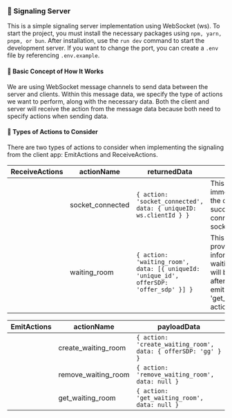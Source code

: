 ### 📡 Signaling Server

This is a simple signaling server implementation using WebSocket (ws). To start the project, you must install the necessary packages using `npm, yarn, pnpm, or bun`. After installation, use the `run dev` command to start the development server. If you want to change the port, you can create a `.env` file by referencing `.env.example`.

#### 🤔 Basic Concept of How It Works

We are using WebSocket message channels to send data between the server and clients. Within this message data, we specify the type of actions we want to perform, along with the necessary data. Both the client and server will receive the action from the message data because both need to specify actions when sending data.

#### 🧠 Types of Actions to Consider

There are two types of actions to consider when implementing the signaling from the client app: EmitActions and ReceiveActions.

| ReceiveActions | actionName       | returnedData                                                                           | Comment                                                                                                                              |
| -------------- | ---------------- | -------------------------------------------------------------------------------------- | ------------------------------------------------------------------------------------------------------------------------------------ |
|                | socket_connected | `{ action: 'socket_connected', data: { uniqueID: ws.clientId } }`                      | This action will fire immediately after the client successfully connects to the socket.                                              |
|                | waiting_room     | `{ action: 'waiting_room', data: [{ uniqueId: 'unique_id', offerSDP: 'offer_sdp' }] }` | This action will provide information about waiting rooms. It will be triggered after the client emits the 'get_waiting_room' action. |

| EmitActions | actionName          | payloadData                                                   |
| ----------- | ------------------- | ------------------------------------------------------------- |
|             | create_waiting_room | `{ action: 'create_waiting_room', data: { offerSDP: 'gg' } }` |
|             | remove_waiting_room | `{ action: 'remove_waiting_room', data: null }`               |
|             | get_waiting_room    | `{ action: 'get_waiting_room', data: null }`                  |
